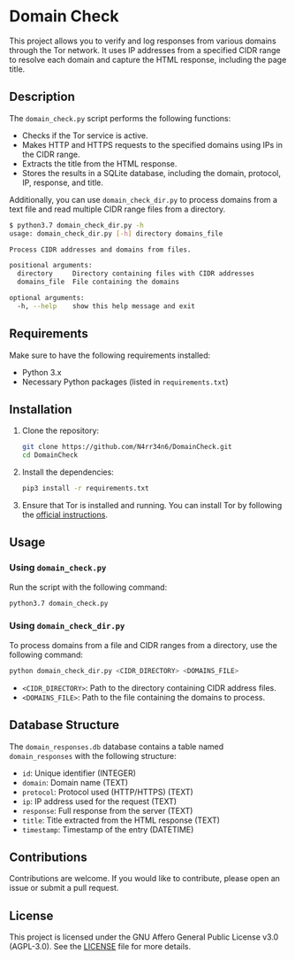 # Domain Check

This project allows you to verify and log responses from various domains through the Tor network. It uses IP addresses from a specified CIDR range to resolve each domain and capture the HTML response, including the page title.

## Description

The `domain_check.py` script performs the following functions:

- Checks if the Tor service is active.
- Makes HTTP and HTTPS requests to the specified domains using IPs in the CIDR range.
- Extracts the title from the HTML response.
- Stores the results in a SQLite database, including the domain, protocol, IP, response, and title.

Additionally, you can use `domain_check_dir.py` to process domains from a text file and read multiple CIDR range files from a directory.

```bash
$ python3.7 domain_check_dir.py -h
usage: domain_check_dir.py [-h] directory domains_file

Process CIDR addresses and domains from files.

positional arguments:
  directory     Directory containing files with CIDR addresses
  domains_file  File containing the domains

optional arguments:
  -h, --help    show this help message and exit
```

## Requirements

Make sure to have the following requirements installed:

- Python 3.x
- Necessary Python packages (listed in `requirements.txt`)

## Installation

1. Clone the repository:
   ```bash
   git clone https://github.com/N4rr34n6/DomainCheck.git
   cd DomainCheck
   ```

2. Install the dependencies:
   ```bash
   pip3 install -r requirements.txt
   ```

3. Ensure that Tor is installed and running. You can install Tor by following the [official instructions](https://2019.www.torproject.org/docs/tor-manual.html.en).

## Usage

### Using `domain_check.py`

Run the script with the following command:
```bash
python3.7 domain_check.py
```

### Using `domain_check_dir.py`

To process domains from a file and CIDR ranges from a directory, use the following command:
```bash
python domain_check_dir.py <CIDR_DIRECTORY> <DOMAINS_FILE>
```

- `<CIDR_DIRECTORY>`: Path to the directory containing CIDR address files.
- `<DOMAINS_FILE>`: Path to the file containing the domains to process.

## Database Structure

The `domain_responses.db` database contains a table named `domain_responses` with the following structure:

- `id`: Unique identifier (INTEGER)
- `domain`: Domain name (TEXT)
- `protocol`: Protocol used (HTTP/HTTPS) (TEXT)
- `ip`: IP address used for the request (TEXT)
- `response`: Full response from the server (TEXT)
- `title`: Title extracted from the HTML response (TEXT)
- `timestamp`: Timestamp of the entry (DATETIME)

## Contributions

Contributions are welcome. If you would like to contribute, please open an issue or submit a pull request.

## License

This project is licensed under the GNU Affero General Public License v3.0 (AGPL-3.0). See the [LICENSE](LICENSE) file for more details.
